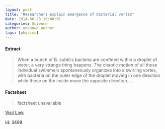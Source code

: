 ```yaml
---
layout: post
title: "Researchers explain emergence of bacterial vortex"
date: 2014-06-23 19:00:01
categories: Science
author: unknown author
tags: [physics]
---
```



#### Extract
>When a bunch of B. subtilis bacteria are confined within a droplet of water, a very strange thing happens. The chaotic motion of all those individual swimmers spontaneously organizes into a swirling vortex, with bacteria on the outer edge of the droplet moving in one direction while those on the inside move the opposite direction....

#### Factsheet
>factsheet unavailable

[Visit Link](http://phys.org/news322730726.html)

id:    3498


